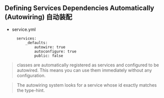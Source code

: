 ## Defining Services Dependencies Automatically (Autowiring) 自动装配
- service.yml

		services:
		    _defaults:
		        autowire: true
		        autoconfigure: true
		        public: false
> classes are automatically registered as services and configured to be autowired. This means you can use them immediately without any configuration.


> The autowiring system looks for a service whose id exactly matches the type-hint.